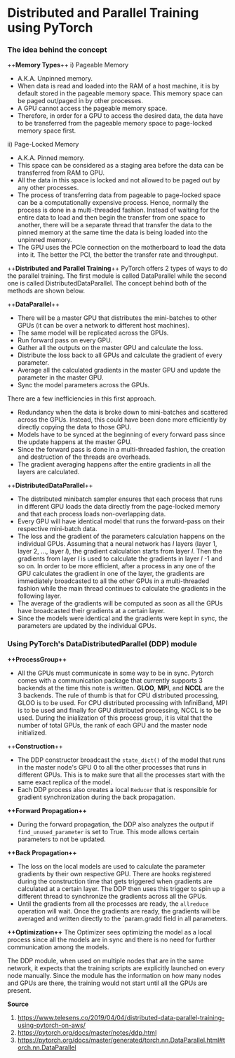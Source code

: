 # Distributed and Parallel Training using PyTorch

### The idea behind the concept

++**Memory Types**++
i) Pageable Memory
- A.K.A. Unpinned memory.
- When data is read and loaded into the RAM of a host machine, it is by default stored in the pageable memory space. This memory space can be paged out/paged in by other processes.
- A GPU cannot access the pageable memory space.
- Therefore, in order for a GPU to access the desired data, the data have to be transferred from the pageable memory space to page-locked memory space first.

ii) Page-Locked Memory
- A.K.A. Pinned memory.
- This space can be considered as a staging area before the data can be transferred from RAM to GPU.
- All the data in this space is locked and not allowed to be paged out by any other processes.
- The process of transferring data from pageable to page-locked space can be a computationally expensive process. Hence, normally the process is done in a multi-threaded fashion. Instead of waiting for the entire data to load and then begin the transfer from one space to another, there will be a separate thread that transfer the data to the pinned memory at the same time the data is being loaded into the unpinned memory.
- The GPU uses the PCIe connection on the motherboard to load the data into it. The better the PCI, the better the transfer rate and throughput.

++**Distributed and Parallel Training**++
PyTorch offers 2 types of ways to do the parallel training. The first module is called DataParallel while the second one is called DistributedDataParallel. The concept behind both of the methods are shown below.

++**DataParallel**++

- There will be a master GPU that distributes the mini-batches to other GPUs (it can be over a network to different host machines).
- The same model will be replicated across the GPUs.
- Run forward pass on every GPU.
- Gather all the outputs on the master GPU and calculate the loss.
- Distribute the loss back to all GPUs and calculate the gradient of every parameter.
- Average all the calculated gradients in the master GPU and update the parameter in the master GPU.
- Sync the model parameters across the GPUs. 

There are a few inefficiencies in this first approach.
- Redundancy when the data is broke down to mini-batches and scattered across the GPUs. Instead, this could have been done more efficiently by directly copying the data to those GPU.
- Models have to be synced at the beginning of every forward pass since the update happens at the master GPU.
- Since the forward pass is done in a multi-threaded fashion, the creation and destruction of the threads are overheads.
- The gradient averaging happens after the entire gradients in all the layers are calculated.

++**DistributedDataParallel**++
- The distributed minibatch sampler ensures that each process that runs in different GPU loads the data directly from the page-locked memory and that each process loads non-overlapping data.
- Every GPU will have identical model that runs the forward-pass on their respective mini-batch data.
- The loss and the gradient of the parameters calculation happens on the individual GPUs. Assuming that a neural network has _l_ layers (layer 1, layer 2, ..., layer _l_), the gradient calculation starts from layer _l_. Then the gradients from layer _l_ is used to calculate the gradients in layer _l_ -1 and so on. In order to be more efficient, after a process in any one of the GPU calculates the gradient in one of the layer, the gradients are immediately broadcasted to all the other GPUs in a multi-threaded fashion while the main thread continues to calculate the gradients in the following layer.
- The average of the gradients will be computed as soon as all the GPUs have broadcasted their gradients at a certain layer. 
- Since the models were identical and the gradients were kept in sync, the parameters are updated by the individual GPUs.

### Using PyTorch's DataDistributedParallel (DDP) module

**++ProcessGroup++**
- All the GPUs must communicate in some way to be in sync. Pytorch comes with a communication package that currently supports 3 backends at the time this note is written. **GLOO**, **MPI**, and **NCCL** are the 3 backends. The rule of thumb is that for CPU distributed processing, GLOO is to be used. For CPU distributed processing with InfiniBand, MPI is to be used and finally for GPU distributed processing, NCCL is to be used. During the inialization of this process group, it is vital that the number of total GPUs, the rank of each GPU and the master node initialized. 

++**Construction**++
- The DDP constructor broadcast the `state_dict()` of the model that runs in the master node's GPU 0 to all the other processes that runs in different GPUs. This is to make sure that all the processes start with the same exact replica of the model.
- Each DDP process also creates a local `Reducer` that is responsible for gradient synchronization during the back propagation.

**++Forward Propagation++**
- During the forward propagation, the DDP also analyzes the output if `find_unused_parameter` is set to True. This mode allows certain parameters to not be updated.

**++Back Propagation++**
- The loss on the local models are used to calculate the parameter gradients by their own respective GPU. There are hooks registered during the construction time that gets triggered when gradients are calculated at a certain layer. The DDP then uses this trigger to spin up a different thread to synchronize the gradients across all the GPUs.
- Until the gradients from all the processes are ready, the `allreduce` operation will wait. Once the gradients are ready, the gradients will be averaged and written directly to the `param.gradd field in all parameters.

**++Optimization++**
The Optimizer sees optimizing the model as a local process since all the models are in sync and there is no need for further communication among the models.

The DDP module, when used on multiple nodes that are in the same network, it expects that the training scripts are explicitly launched on every node manually. Since the module has the information on how many nodes and GPUs are there, the training would not start until all the GPUs are present.

**Source**
1) https://www.telesens.co/2019/04/04/distributed-data-parallel-training-using-pytorch-on-aws/
2) https://pytorch.org/docs/master/notes/ddp.html
3) https://pytorch.org/docs/master/generated/torch.nn.DataParallel.html#torch.nn.DataParallel



